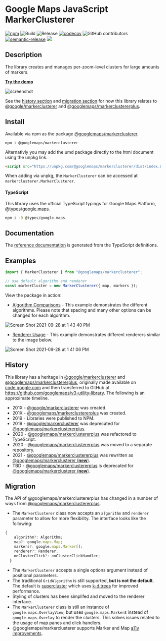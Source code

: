 # Google Maps JavaScript MarkerClusterer

[![npm](https://img.shields.io/npm/v/@googlemaps/markerclusterer)](https://www.npmjs.com/package/@googlemaps/markerclusterer)
![Build](https://github.com/googlemaps/js-markerclusterer/workflows/Build/badge.svg)
![Release](https://github.com/googlemaps/js-markerclusterer/workflows/Release/badge.svg)
[![codecov](https://codecov.io/gh/googlemaps/js-markerclusterer/branch/main/graph/badge.svg)](https://codecov.io/gh/googlemaps/js-markerclusterer)
![GitHub contributors](https://img.shields.io/github/contributors/googlemaps/js-markerclusterer?color=green)
[![semantic-release](https://img.shields.io/badge/%20%20%F0%9F%93%A6%F0%9F%9A%80-semantic--release-e10079.svg)](https://github.com/semantic-release/semantic-release)
[![](https://github.com/jpoehnelt/in-solidarity-bot/raw/main/static//badge-flat.png)](https://github.com/apps/in-solidarity)

## Description

The library creates and manages per-zoom-level clusters for large amounts of markers.

[**Try the demo**](https://googlemaps.github.io/js-markerclusterer/public/defaults/)

![screenshot](https://user-images.githubusercontent.com/3392975/135143029-20abd824-0f3e-4e28-bad3-327acf7aec04.png)

See the [history section](#history) and [migration section](#migration) for how this library relates to [@google/markerclusterer][@google/markerclusterer] and [@googlemaps/markerclustererplus][@googlemaps/markerclustererplus].

## Install

Available via npm as the package [@googlemaps/markerclusterer](https://www.npmjs.com/package/@googlemaps/markerclusterer).

```
npm i @googlemaps/markerclusterer
```

Alternativly you may add the umd package directly to the html document using the unpkg link.

```html
<script src="https://unpkg.com/@googlemaps/markerclusterer/dist/index.min.js"></script>
```

When adding via unpkg, the `MarkerClusterer` can be accessed at `markerclusterer.MarkerClusterer`.

#### TypeScript

This library uses the official TypeScript typings for Google Maps Platform, [@types/google.maps](https://www.npmjs.com/package/@types/google.maps).

```sh
npm i -D @types/google.maps
```

## Documentation

The [reference documentation](https://googlemaps.github.io/js-markerclusterer/) is generated from the TypeScript definitions.

## Examples

```js
import { MarkerClusterer } from "@googlemaps/markerclusterer";

// use default algorithm and renderer
const markerCluster = new MarkerClusterer({ map, markers });
```

View the package in action:

- [Algorithm Comparisons](https://googlemaps.github.io/js-markerclusterer/public/algorithms) - This example demonstrates the different algorithms. Please note that spacing and many other options can be changed for each algorithm. 

![Screen Shot 2021-09-28 at 1 43 40 PM](https://user-images.githubusercontent.com/3392975/135155255-196ea200-65fe-4a88-8ab9-22a05cd0375c.png)

- [Renderer Usage](https://googlemaps.github.io/js-markerclusterer/public/renderers) - This example demonstrates different renderers similar to the image below.

![Screen Shot 2021-09-28 at 1 41 06 PM](https://user-images.githubusercontent.com/3392975/135154898-a5abb5a4-3022-44e0-92d2-5dcefa247e87.png)

## History

This library has a heritage in [@google/markerclusterer][@google/markerclusterer] and [@googlemaps/markerclustererplus][@googlemaps/markerclustererplus], originally made available on [code.google.com](https://code.google.com/archive/) and then transferred to GitHub at https://github.com/googlemaps/v3-utility-library. The following is an approximate timeline.

- 201X - [@google/markerclusterer][@google/markerclusterer] was created.
- 201X - [@googlemaps/markerclustererplus][@googlemaps/markerclustererplus] was created.
- 2019 - Libraries were published to NPM.
- 2019 - [@google/markerclusterer][@google/markerclusterer] was deprecated for [@googlemaps/markerclustererplus][@googlemaps/markerclustererplus].
- 2020 - [@googlemaps/markerclustererplus][@googlemaps/markerclustererplus] was refactored to TypeScript.
- 2020 - [@googlemaps/markerclustererplus][@googlemaps/markerclustererplus] was moved to a separate repository.
- 2021 - [@googlemaps/markerclustererplus][@googlemaps/markerclustererplus] was rewritten as [@googlemaps/markerclusterer (**new**)][@googlemaps/markerclusterer].
- TBD - [@googlemaps/markerclustererplus][@googlemaps/markerclustererplus] is deprecated for [@googlemaps/markerclusterer (**new**)][@googlemaps/markerclusterer].

## Migration

The API of @googlemaps/markerclustererplus has changed in a number of ways from [@googlemaps/markerclustererplus][@googlemaps/markerclustererplus].

- The `MarkerClusterer` class now accepts an `algorithm` and `renderer` parameter to allow for more flexibility. The interface looks like the following:

```js
{
    algorithm?: Algorithm;
    map?: google.maps.Map;
    markers?: google.maps.Marker[];
    renderer?: Renderer;
    onClusterClick?: onClusterClickHandler;
  }
```

- The `MarkerClusterer` accepts a single options argument instead of positional parameters.
- The traditional `GridAlgorithm` is still supported, **but is not the default**. The default is [supercluster](https://www.npmjs.com/package/supercluster) which uses [k-d trees](https://en.wikipedia.org/wiki/K-d_tree) for improved performance.
- Styling of clusters has been simplifed and moved to the renderer interface.
- The `MarkerClusterer` class is still an instance of `google.maps.OverlayView`, but uses `google.maps.Marker`s instead of `google.maps.Overlay` to render the clusters. This solves issues related to the usage of map panes and click handlers.
- @googlemaps/markerclusterer supports Marker and Map [a11y improvements](https://cloud.google.com/blog/products/maps-platform/improved-accessibility-maps-javascript-api).

[@googlemaps/markerclustererplus]: https://www.npmjs.com/package/@googlemaps/markerclustererplus
[@google/markerclusterer]: https://www.npmjs.com/package/@google/markerclusterer
[@googlemaps/markerclusterer]: https://www.npmjs.com/package/@googlemaps/markerclusterer
